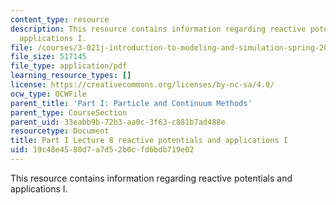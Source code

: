 ```yaml
---
content_type: resource
description: This resource contains information regarding reactive potentials and
  applications I.
file: /courses/3-021j-introduction-to-modeling-and-simulation-spring-2012/19c48e4580d7a7d52b0cfd6bdb719e02_MIT3_021JS12_P1_L8.pdf
file_size: 517145
file_type: application/pdf
learning_resource_types: []
license: https://creativecommons.org/licenses/by-nc-sa/4.0/
ocw_type: OCWFile
parent_title: 'Part I: Particle and Continuum Methods'
parent_type: CourseSection
parent_uid: 33eabb9b-72b3-aa0c-3f63-c881b7ad488e
resourcetype: Document
title: Part I Lecture 8 reactive potentials and applications I
uid: 19c48e45-80d7-a7d5-2b0c-fd6bdb719e02
---
```

This resource contains information regarding reactive potentials and applications I.